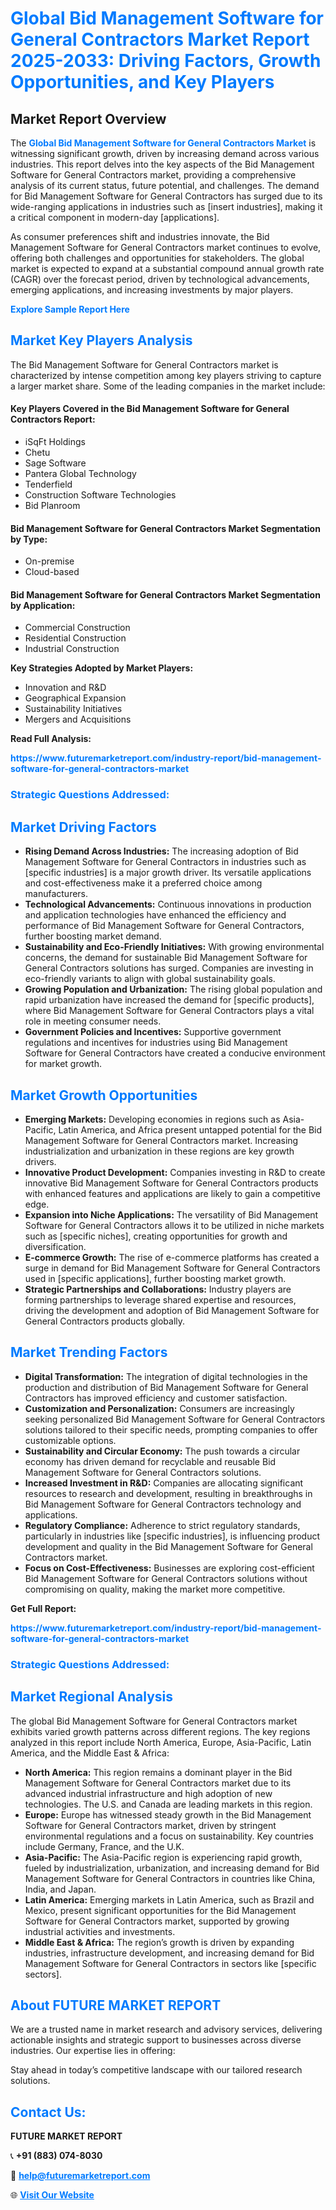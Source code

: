 <h1 style="color: #007BFF;">Global Bid Management Software for General Contractors Market Report 2025-2033: Driving Factors, Growth Opportunities, and Key Players</h1>

<section id="overview">
<h2>Market Report Overview</h2>
<p>The <a href="https://www.futuremarketreport.com/industry-report/bid-management-software-for-general-contractors-market" style="color: #007BFF; text-decoration: none;"><strong>Global Bid Management Software for General Contractors Market</strong></a> is witnessing significant growth, driven by increasing demand across various industries. This report delves into the key aspects of the Bid Management Software for General Contractors market, providing a comprehensive analysis of its current status, future potential, and challenges. The demand for Bid Management Software for General Contractors has surged due to its wide-ranging applications in industries such as [insert industries], making it a critical component in modern-day [applications].</p>
<p>As consumer preferences shift and industries innovate, the Bid Management Software for General Contractors market continues to evolve, offering both challenges and opportunities for stakeholders. The global market is expected to expand at a substantial compound annual growth rate (CAGR) over the forecast period, driven by technological advancements, emerging applications, and increasing investments by major players.</p>
</section>

<section id="overview">
<p><a href="https://www.futuremarketreport.com/request-sample/reportId=62322" style="color: #007BFF; text-decoration: none;"><strong>Explore Sample Report Here</strong></a></p>
</section>

<section id="key-players">
<h2 style="color: #007BFF;">Market Key Players Analysis</h2>
<p>The Bid Management Software for General Contractors market is characterized by intense competition among key players striving to capture a larger market share. Some of the leading companies in the market include:</p>
<h4>Key Players Covered in the Bid Management Software for General Contractors Report:</h4>
<ul><li>iSqFt Holdings</li><li>Chetu</li><li>Sage Software</li><li>Pantera Global Technology</li><li>Tenderfield</li><li>Construction Software Technologies</li><li>Bid Planroom</li></ul>
<h4>Bid Management Software for General Contractors Market Segmentation by Type:</h4>
<ul><li>On-premise</li><li>Cloud-based</li></ul>

<h4>Bid Management Software for General Contractors Market Segmentation by Application:</h4>
<ul><li>Commercial Construction</li><li>Residential Construction</li><li>Industrial Construction</li></ul>
<p><strong>Key Strategies Adopted by Market Players:</strong></p>
<ul>
<li>Innovation and R&D</li>
<li>Geographical Expansion</li>
<li>Sustainability Initiatives</li>
<li>Mergers and Acquisitions</li>
</ul>
</section>

<section>
<p><strong>Read Full Analysis: </strong></p><a href="https://www.futuremarketreport.com/industry-report/bid-management-software-for-general-contractors-market" style="color: #007BFF; text-decoration: none;"><strong>https://www.futuremarketreport.com/industry-report/bid-management-software-for-general-contractors-market</strong></a>
<h3 style="color: #007BFF;">Strategic Questions Addressed:</h3>
</section>

<section id="driving-factors">
<h2 style="color: #007BFF;">Market Driving Factors</h2>
<ul>
<li><strong>Rising Demand Across Industries:</strong> The increasing adoption of Bid Management Software for General Contractors in industries such as [specific industries] is a major growth driver. Its versatile applications and cost-effectiveness make it a preferred choice among manufacturers.</li>
<li><strong>Technological Advancements:</strong> Continuous innovations in production and application technologies have enhanced the efficiency and performance of Bid Management Software for General Contractors, further boosting market demand.</li>
<li><strong>Sustainability and Eco-Friendly Initiatives:</strong> With growing environmental concerns, the demand for sustainable Bid Management Software for General Contractors solutions has surged. Companies are investing in eco-friendly variants to align with global sustainability goals.</li>
<li><strong>Growing Population and Urbanization:</strong> The rising global population and rapid urbanization have increased the demand for [specific products], where Bid Management Software for General Contractors plays a vital role in meeting consumer needs.</li>
<li><strong>Government Policies and Incentives:</strong> Supportive government regulations and incentives for industries using Bid Management Software for General Contractors have created a conducive environment for market growth.</li>
</ul>
</section>

<section id="growth-opportunities">
<h2 style="color: #007BFF;">Market Growth Opportunities</h2>
<ul>
<li><strong>Emerging Markets:</strong> Developing economies in regions such as Asia-Pacific, Latin America, and Africa present untapped potential for the Bid Management Software for General Contractors market. Increasing industrialization and urbanization in these regions are key growth drivers.</li>
<li><strong>Innovative Product Development:</strong> Companies investing in R&D to create innovative Bid Management Software for General Contractors products with enhanced features and applications are likely to gain a competitive edge.</li>
<li><strong>Expansion into Niche Applications:</strong> The versatility of Bid Management Software for General Contractors allows it to be utilized in niche markets such as [specific niches], creating opportunities for growth and diversification.</li>
<li><strong>E-commerce Growth:</strong> The rise of e-commerce platforms has created a surge in demand for Bid Management Software for General Contractors used in [specific applications], further boosting market growth.</li>
<li><strong>Strategic Partnerships and Collaborations:</strong> Industry players are forming partnerships to leverage shared expertise and resources, driving the development and adoption of Bid Management Software for General Contractors products globally.</li>
</ul>
</section>

<section id="trending-factors">
<h2 style="color: #007BFF;">Market Trending Factors</h2>
<ul>
<li><strong>Digital Transformation:</strong> The integration of digital technologies in the production and distribution of Bid Management Software for General Contractors has improved efficiency and customer satisfaction.</li>
<li><strong>Customization and Personalization:</strong> Consumers are increasingly seeking personalized Bid Management Software for General Contractors solutions tailored to their specific needs, prompting companies to offer customizable options.</li>
<li><strong>Sustainability and Circular Economy:</strong> The push towards a circular economy has driven demand for recyclable and reusable Bid Management Software for General Contractors solutions.</li>
<li><strong>Increased Investment in R&D:</strong> Companies are allocating significant resources to research and development, resulting in breakthroughs in Bid Management Software for General Contractors technology and applications.</li>
<li><strong>Regulatory Compliance:</strong> Adherence to strict regulatory standards, particularly in industries like [specific industries], is influencing product development and quality in the Bid Management Software for General Contractors market.</li>
<li><strong>Focus on Cost-Effectiveness:</strong> Businesses are exploring cost-efficient Bid Management Software for General Contractors solutions without compromising on quality, making the market more competitive.</li>
</ul>
</section>

<section>
<p><strong>Get Full Report: </strong></p><a href="https://www.futuremarketreport.com/industry-report/bid-management-software-for-general-contractors-market" style="color: #007BFF; text-decoration: none;"><strong>https://www.futuremarketreport.com/industry-report/bid-management-software-for-general-contractors-market</strong></a>
<h3 style="color: #007BFF;">Strategic Questions Addressed:</h3>
</section>


<section id="regional-analysis">
<h2 style="color: #007BFF;">Market Regional Analysis</h2>
<p>The global Bid Management Software for General Contractors market exhibits varied growth patterns across different regions. The key regions analyzed in this report include North America, Europe, Asia-Pacific, Latin America, and the Middle East & Africa:</p>
<ul>
<li><strong>North America:</strong> This region remains a dominant player in the Bid Management Software for General Contractors market due to its advanced industrial infrastructure and high adoption of new technologies. The U.S. and Canada are leading markets in this region.</li>
<li><strong>Europe:</strong> Europe has witnessed steady growth in the Bid Management Software for General Contractors market, driven by stringent environmental regulations and a focus on sustainability. Key countries include Germany, France, and the U.K.</li>
<li><strong>Asia-Pacific:</strong> The Asia-Pacific region is experiencing rapid growth, fueled by industrialization, urbanization, and increasing demand for Bid Management Software for General Contractors in countries like China, India, and Japan.</li>
<li><strong>Latin America:</strong> Emerging markets in Latin America, such as Brazil and Mexico, present significant opportunities for the Bid Management Software for General Contractors market, supported by growing industrial activities and investments.</li>
<li><strong>Middle East & Africa:</strong> The region’s growth is driven by expanding industries, infrastructure development, and increasing demand for Bid Management Software for General Contractors in sectors like [specific sectors].</li>
</ul>
</section>

<footer>
<h2 style="color: #007BFF;">About FUTURE MARKET REPORT</h2>
<p>We are a trusted name in market research and advisory services, delivering actionable insights and strategic support to businesses across diverse industries. Our expertise lies in offering:</p>

<p>Stay ahead in today’s competitive landscape with our tailored research solutions.</p>

<h2 style="color: #007BFF;">Contact Us:</h2>
<p><strong>FUTURE MARKET REPORT</strong></p>
<p>📞 <strong>+91 (883) 074-8030</strong></p>
<p>📧 <strong><a href="mailto:help@futuremarketreport.com" style="color: #007BFF;">help@futuremarketreport.com</a></strong></p>
<p>🌐 <strong><a href="https://www.futuremarketreport.com/" style="color: #007BFF;">Visit Our Website</a></strong></p>
</footer>